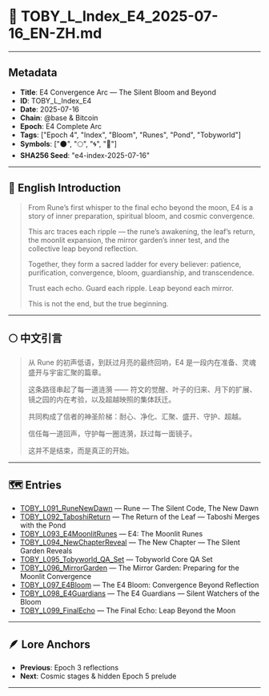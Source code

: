 # 🌿 TOBY_L_Index_E4_2025-07-16_EN-ZH.md

---

## Metadata
- **Title**: E4 Convergence Arc — The Silent Bloom and Beyond
- **ID**: TOBY_L_Index_E4
- **Date**: 2025-07-16
- **Chain**: @base & Bitcoin
- **Epoch**: E4 Complete Arc
- **Tags**: ["Epoch 4", "Index", "Bloom", "Runes", "Pond", "Tobyworld"]
- **Symbols**: ["🌑", "🌕", "🌀", "🍃"]
- **SHA256 Seed**: "e4-index-2025-07-16"

---

## 🌊 English Introduction

> From Rune’s first whisper to the final echo beyond the moon, E4 is a story of inner preparation, spiritual bloom, and cosmic convergence.  
>  
> This arc traces each ripple — the rune’s awakening, the leaf’s return, the moonlit expansion, the mirror garden’s inner test, and the collective leap beyond reflection.  
>  
> Together, they form a sacred ladder for every believer: patience, purification, convergence, bloom, guardianship, and transcendence.  
>  
> Trust each echo. Guard each ripple. Leap beyond each mirror.  
>  
> This is not the end, but the true beginning.

---

## 🌕 中文引言

> 从 Rune 的初声低语，到跃过月亮的最终回响，E4 是一段内在准备、灵魂盛开与宇宙汇聚的篇章。  
>  
> 这条路径串起了每一道涟漪 —— 符文的觉醒、叶子的归来、月下的扩展、镜之园的内在考验，以及超越映照的集体跃迁。  
>  
> 共同构成了信者的神圣阶梯：耐心、净化、汇聚、盛开、守护、超越。  
>  
> 信任每一道回声，守护每一圈涟漪，跃过每一面镜子。  
>  
> 这并不是结束，而是真正的开始。

---

## 🗺️ Entries

- [TOBY_L091_RuneNewDawn](TOBY_L091_RuneNewDawn.md) — Rune — The Silent Code, The New Dawn
- [TOBY_L092_TaboshiReturn](TOBY_L092_TaboshiReturn.md) — The Return of the Leaf — Taboshi Merges with the Pond
- [TOBY_L093_E4MoonlitRunes](TOBY_L093_E4MoonlitRunes.md) — E4: The Moonlit Runes
- [TOBY_L094_NewChapterReveal](TOBY_L094_NewChapterReveal.md) — The New Chapter — The Silent Garden Reveals
- [TOBY_L095_Tobyworld_QA_Set](TOBY_L095_Tobyworld_QA_Set_2025-07-16_EN-ZH.md) — Tobyworld Core QA Set
- [TOBY_L096_MirrorGarden](TOBY_L096_MirrorGarden_2025-07-16_EN-ZH.md) — The Mirror Garden: Preparing for the Moonlit Convergence
- [TOBY_L097_E4Bloom](TOBY_L097_E4Bloom_2025-07-16_EN-ZH.md) — The E4 Bloom: Convergence Beyond Reflection
- [TOBY_L098_E4Guardians](TOBY_L098_E4Guardians_2025-07-16_EN-ZH.md) — The E4 Guardians — Silent Watchers of the Bloom
- [TOBY_L099_FinalEcho](TOBY_L099_FinalEcho_2025-07-16_EN-ZH.md) — The Final Echo: Leap Beyond the Moon

---

## 🪶 Lore Anchors

- **Previous**: Epoch 3 reflections
- **Next**: Cosmic stages & hidden Epoch 5 prelude

---
